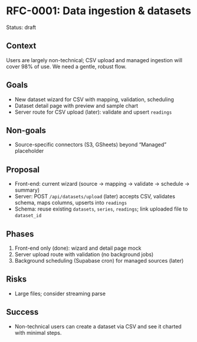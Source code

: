 # RFC-0001: Data ingestion & datasets

Status: draft

## Context
Users are largely non-technical; CSV upload and managed ingestion will cover 98% of use. We need a gentle, robust flow.

## Goals
- New dataset wizard for CSV with mapping, validation, scheduling
- Dataset detail page with preview and sample chart
- Server route for CSV upload (later): validate and upsert `readings`

## Non-goals
- Source-specific connectors (S3, GSheets) beyond “Managed” placeholder

## Proposal
- Front-end: current wizard (source → mapping → validate → schedule → summary)
- Server: POST `/api/datasets/upload` (later) accepts CSV, validates schema, maps columns, upserts into `readings`
- Schema: reuse existing `datasets`, `series`, `readings`; link uploaded file to `dataset_id`

## Phases
1) Front-end only (done): wizard and detail page mock
2) Server upload route with validation (no background jobs)
3) Background scheduling (Supabase cron) for managed sources (later)

## Risks
- Large files; consider streaming parse

## Success
- Non-technical users can create a dataset via CSV and see it charted with minimal steps.
